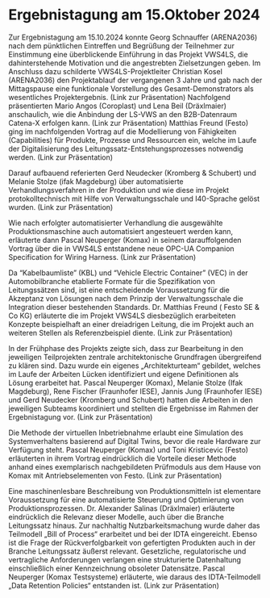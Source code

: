 # Ergebnistagung am 15.Oktober 2024 

Zur Ergebnistagung am 15.10.2024 konnte Georg Schnauffer (ARENA2036) nach dem pünktlichen Eintreffen und Begrüßung der Teilnehmer zur Einstimmung eine überblickende Einführung in das Projekt VWS4LS, die dahinterstehende Motivation und die angestrebten Zielsetzungen geben. Im Anschluss dazu schilderte VWS4LS-Projektleiter Christian Kosel (ARENA2036) den Projektablauf der vergangenen 3 Jahre und gab nach der Mittagspause eine funktionale Vorstellung des Gesamt-Demonstrators als wesentliches Projektergebnis. (Link zur Präsentation)
Nachfolgend präsentierten Mario Angos (Coroplast) und Lena Beil (Dräxlmaier) anschaulich, wie die Anbindung der LS-VWS an den B2B-Datenraum Catena-X erfolgen kann. (Link zur Präsentation)
Matthias Freund (Festo) ging im nachfolgenden Vortrag auf die Modellierung von Fähigkeiten (Capabilities) für Produkte, Prozesse und Ressourcen ein, welche im Laufe der Digitalisierung des Leitungssatz-Entstehungsprozesses notwendig werden. (Link zur Präsentation)

Darauf aufbauend referierten Gerd Neudecker (Kromberg & Schubert) und Melanie Stolze (ifak Magdeburg) über automatisierte Verhandlungsverfahren in der Produktion und wie diese im Projekt protokolltechnisch mit Hilfe von Verwaltungsschale und I40-Sprache gelöst wurden. (Link zur Präsentation)

Wie nach erfolgter automatisierter Verhandlung die ausgewählte Produktionsmaschine auch automatisiert angesteuert werden kann, erläuterte dann Pascal Neuperger (Komax) in seinem darauffolgenden Vortrag über die in VWS4LS entstandene neue OPC-UA Companion Specification for Wiring Harness. (Link zur Präsentation)

Da “Kabelbaumliste” (KBL) und “Vehicle Electric Container” (VEC) in der Automobilbranche etablierte Formate für die Spezifikation von Leitungssätzen sind, ist eine entscheidende Voraussetzung für die Akzeptanz von Lösungen nach dem Prinzip der Verwaltungsschale die Integration dieser bestehenden Standards. Dr. Matthias Freund ( Festo SE & Co KG) erläuterte die im Projekt VWS4LS diesbezüglich erarbeiteten Konzepte beispielhaft an einer dreiadrigen Leitung, die im Projekt auch an weiteren Stellen als Referenzbeispiel diente. (Link zur Präsentation)

In der Frühphase des Projekts zeigte sich, dass zur Bearbeitung in den jeweiligen Teilprojekten zentrale architektonische Grundfragen übergreifend zu klären sind. Dazu wurde ein eigenes „Architekturteam“ gebildet, welches im Laufe der Arbeiten Lücken identifiziert und eigene Definitionen als Lösung erarbeitet hat. Pascal Neuperger (Komax), Melanie Stolze (Ifak Magdeburg), Rene Fischer (Fraunhofer IESE), Jannis Jung (Fraunhofer IESE) und Gerd Neudecker (Kromberg und Schubert) hatten die Arbeiten in den jeweiligen Subteams koordiniert und stellten die Ergebnisse im Rahmen der Ergebnistagung vor. (Link zur Präsentation)

Die Methode der virtuellen Inbetriebnahme erlaubt eine Simulation des Systemverhaltens basierend auf Digital Twins, bevor die reale Hardware zur Verfügung steht. Pascal Neuperger (Komax) und Toni Kristicevic (Festo) erläuterten in ihrem Vortrag eindrücklich die Vorteile dieser Methode anhand eines exemplarisch nachgebildeten Prüfmoduls aus dem Hause von Komax mit Antriebselementen von Festo. (Link zur Präsentation)

Eine maschinenlesbare Beschreibung von Produktionsmitteln ist elementare Voraussetzung für eine automatisierte Steuerung und Optimierung von Produktionsprozessen. Dr. Alexander Salinas (Dräxlmaier) erläuterte eindrücklich die Relevanz dieser Modelle, auch über die Branche Leitungssatz hinaus. Zur nachhaltig Nutzbarkeitsmachung wurde daher das Teilmodell „Bill of Process“ erarbeitet und bei der IDTA eingereicht.
Ebenso ist die Frage der Rückverfolgbarkeit von gefertigten Produkten auch in der Branche Leitungssatz äußerst relevant. Gesetzliche, regulatorische und vertragliche Anforderungen verlangen eine strukturierte Datenhaltung einschließlich einer Kennzeichnung obsoleter Datensätze. Pascal Neuperger (Komax Testsysteme) erläuterte, wie daraus des IDTA-Teilmodell „Data Retention Policies“ entstanden ist. (Link zur Präsentation)
